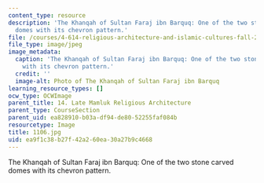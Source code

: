 ```yaml
---
content_type: resource
description: 'The Khanqah of Sultan Faraj ibn Barquq: One of the two stone carved
  domes with its chevron pattern.'
file: /courses/4-614-religious-architecture-and-islamic-cultures-fall-2002/ea9f1c38b27f42a260ea30a27b9c4668_1106.jpg
file_type: image/jpeg
image_metadata:
  caption: 'The Khanqah of Sultan Faraj ibn Barquq: One of the two stone carved domes
    with its chevron pattern.'
  credit: ''
  image-alt: Photo of The Khanqah of Sultan Faraj ibn Barquq
learning_resource_types: []
ocw_type: OCWImage
parent_title: 14. Late Mamluk Religious Architecture
parent_type: CourseSection
parent_uid: ea828910-b03a-df94-de80-52255faf084b
resourcetype: Image
title: 1106.jpg
uid: ea9f1c38-b27f-42a2-60ea-30a27b9c4668
---
```

The Khanqah of Sultan Faraj ibn Barquq: One of the two stone carved domes with its chevron pattern.

